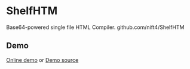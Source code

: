 # ShelfHTM
Base64-powered single file HTML Compiler.
github.com/nift4/ShelfHTM
## Demo
[Online demo](https://nift4.github.io/ShelfHTM/demo/bin/index.html) or [Demo source](https://github.com/nift4/ShelfHTM/tree/gh-pages/demo/)
